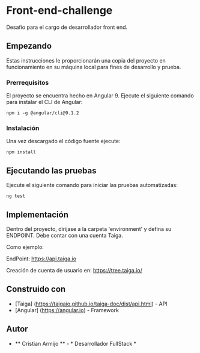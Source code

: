 # Front-end-challenge

Desafío para el cargo de desarrollador front end.

## Empezando

Estas instrucciones le proporcionarán una copia del proyecto en funcionamiento en su máquina local para fines de desarrollo y prueba.

### Prerrequisitos

El proyecto se encuentra hecho en Angular 9.
Ejecute el siguiente comando para instalar el CLI de Angular:

``
npm i -g @angular/cli@9.1.2
``

### Instalación

Una vez descargado el código fuente ejecute:

``
npm install
``

## Ejecutando las pruebas

Ejecute el siguiente comando para iniciar las pruebas automatizadas:

``
ng test
``

## Implementación

Dentro del proyecto, diríjase a la carpeta 'environment' y defina su ENDPOINT.
Debe contar con una cuenta Taiga. 

Como ejemplo:

EndPoint: https://api.taiga.io

Creación de cuenta de usuario en: https://tree.taiga.io/

## Construido con

* [Taiga] (https://taigaio.github.io/taiga-doc/dist/api.html) - API
* [Angular] (https://angular.io) - Framework

## Autor

* ** Cristian Armijo ** - * Desarrollador FullStack * 